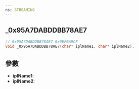 ```yaml
---
ns: STREAMING
---
```

## _0x95A7DABDDBB78AE7

```c
// 0x95A7DABDDBB78AE7 0x9EF0A9CF
void _0x95A7DABDDBB78AE7(char* iplName1, char* iplName2);
```


## 參數
* **iplName1**: 
* **iplName2**: 

